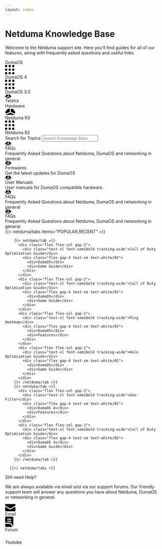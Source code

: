 ```yaml
---
layout: index
---
```


<!-- markdownlint-disable-next-line MD041 -->
<div class="py-16 container mx-auto max-w-screen-sm text-center">
  <h1 class="text-5xl tracking-wide">Netduma Knowledge Base</h1>
  <p class="text-text-secondary">Welcome to the Netduma support site. Here you'll find guides for all of our features, along with frequently asked questions and useful links.</p>
</div>

<div class="flex flex-col lg:flex-row gap-16 justify-center py-16">
  <div class="flex flex-col gap-8 items-center">
    <div class="text-2xl font-semibold tracking-wide">DumaOS</div>
    <div class="flex flex-row gap-16">
      <a class="flex flex-col gap-6 min-w-24 items-center text-text-secondary hover:text-text-primary no-underline transition-colors cursor-pointer">
        <svg width="30" height="31" viewBox="0 0 30 31" xmlns="http://www.w3.org/2000/svg" class="stroke-0 fill-current size-9"><path d="M6.66667 0.5L0 0.5L4.26685e-07 7.16667L6.66667 7.16667L6.66667 0.5ZM18.3333 0.499999L11.6667 0.499999L11.6667 7.16667L18.3333 7.16667L18.3333 0.499999ZM30 0.499998L23.3333 0.499999L23.3333 7.16667L30 7.16666L30 0.499998ZM6.66667 12.1667L7.46696e-07 12.1667L1.17338e-06 18.8333L6.66667 18.8333L6.66667 12.1667ZM18.3333 12.1833L11.6667 12.1833L11.6667 18.85L18.3333 18.85L18.3333 12.1833ZM30 12.1667L23.3333 12.1667L23.3333 18.8333L30 18.8333L30 12.1667ZM6.66667 23.8333L1.49339e-06 23.8333L1.92008e-06 30.5L6.66667 30.5L6.66667 23.8333ZM18.3333 23.8333L11.6667 23.8333L11.6667 30.5L18.3333 30.5L18.3333 23.8333ZM30 23.8333L23.3333 23.8333L23.3333 30.5L30 30.5L30 23.8333Z"/></svg>
        <div>DumaOS 4</div>
      </a>
      <a class="flex flex-col gap-6 min-w-24 items-center text-text-secondary hover:text-text-primary no-underline transition-colors cursor-pointer">
        <svg width="30" height="31" viewBox="0 0 30 31" xmlns="http://www.w3.org/2000/svg" class="stroke-0 fill-current size-9"><path d="M6.66667 0.5L0 0.5L4.26685e-07 7.16667L6.66667 7.16667L6.66667 0.5ZM18.3333 0.499999L11.6667 0.499999L11.6667 7.16667L18.3333 7.16667L18.3333 0.499999ZM30 0.499998L23.3333 0.499999L23.3333 7.16667L30 7.16666L30 0.499998ZM6.66667 12.1667L7.46696e-07 12.1667L1.17338e-06 18.8333L6.66667 18.8333L6.66667 12.1667ZM18.3333 12.1833L11.6667 12.1833L11.6667 18.85L18.3333 18.85L18.3333 12.1833ZM30 12.1667L23.3333 12.1667L23.3333 18.8333L30 18.8333L30 12.1667ZM6.66667 23.8333L1.49339e-06 23.8333L1.92008e-06 30.5L6.66667 30.5L6.66667 23.8333ZM18.3333 23.8333L11.6667 23.8333L11.6667 30.5L18.3333 30.5L18.3333 23.8333ZM30 23.8333L23.3333 23.8333L23.3333 30.5L30 30.5L30 23.8333Z"/></svg>
        <div>DumaOS 3.0</div>
      </a>
      <a class="flex flex-col gap-6 min-w-24 items-center text-text-secondary hover:text-text-primary no-underline transition-colors cursor-pointer">
        <svg xmlns="http://www.w3.org/2000/svg" width="20" height="12.8" viewBox="0 0 20 12.8" class="stroke-0 fill-current size-9"><polygon points="10 8.024 2.075 11.875 3 12.8 10 11.8 17 12.8 17.925 11.875 10 8.024"></polygon><polygon points="11 6.286 18.707 10.032 20 6.8 15 .8 11 0 11 6.286"></polygon><polygon points="9 6.286 9 0 5 .8 0 6.8 1.293 10.032 9 6.286"></polygon></svg>
        <div>Telstra</div>
      </a>
    </div>
  </div>
  <div class="border-r border-white/20"></div>
  <div class="flex flex-col gap-8 items-center">
    <div class="text-2xl font-semibold tracking-wide">Hardware</div>
    <div class="flex flex-row gap-16">
      <a class="flex flex-col gap-6 min-w-24 items-center text-text-secondary hover:text-text-primary no-underline transition-colors cursor-pointer">
        <svg xmlns="http://www.w3.org/2000/svg" width="34" height="22" viewBox="0 0 34 22" class="stroke-0 fill-current size-9"><path d="M17.0002 13.8732L3.79183 20.2932L5.3335 21.8332L17.0002 20.1665L28.6668 21.8332L30.2085 20.2915L17.0002 13.8732Z"/><path d="M18.6668 10.9763L31.5118 17.2197L33.6668 11.833L25.3335 1.833L18.6668 0.499663L18.6668 10.9763Z"/><path d="M15.3335 10.9763L15.3335 0.499663L8.66683 1.833L0.333497 11.833L2.4885 17.2197L15.3335 10.9763Z"/></svg>
        <div>Netduma R3</div>
      </a>
      <a class="flex flex-col gap-6 min-w-24 items-center text-text-secondary hover:text-text-primary no-underline transition-colors cursor-pointer">
        <svg width="30" height="31" viewBox="0 0 30 31" xmlns="http://www.w3.org/2000/svg" class="stroke-0 fill-current size-9"><path d="M6.66667 0.5L0 0.5L4.26685e-07 7.16667L6.66667 7.16667L6.66667 0.5ZM18.3333 0.499999L11.6667 0.499999L11.6667 7.16667L18.3333 7.16667L18.3333 0.499999ZM30 0.499998L23.3333 0.499999L23.3333 7.16667L30 7.16666L30 0.499998ZM6.66667 12.1667L7.46696e-07 12.1667L1.17338e-06 18.8333L6.66667 18.8333L6.66667 12.1667ZM18.3333 12.1833L11.6667 12.1833L11.6667 18.85L18.3333 18.85L18.3333 12.1833ZM30 12.1667L23.3333 12.1667L23.3333 18.8333L30 18.8333L30 12.1667ZM6.66667 23.8333L1.49339e-06 23.8333L1.92008e-06 30.5L6.66667 30.5L6.66667 23.8333ZM18.3333 23.8333L11.6667 23.8333L11.6667 30.5L18.3333 30.5L18.3333 23.8333ZM30 23.8333L23.3333 23.8333L23.3333 30.5L30 30.5L30 23.8333Z"/></svg>
        <div>Netduma R2</div>
      </a>
    </div>
  </div>
</div>

<div class="text-center flex flex-col items-center gap-4 py-16">
  <label for="search" class="text-2xl font-semibold tracking-wide">Search for Topics</label>
 <input class="max-w-xl w-full rounded-md grow py-2 px-3 shadow-sm focus:outline-none" placeholder="Search Knowledge Base" type="text" name="search"/>
</div>

<div class="flex flex-col-reverse md:flex-row gap-8">
  <div class="grid grid-cols-1 lg:grid-cols-6 grid-flow-row gap-6 grow basis-2/3">
    <div class="lg:col-span-2 flex flex-col gap-2 rounded-lg bg-background-paper p-6">
      <svg xmlns="http://www.w3.org/2000/svg" width="20" height="12.8" viewBox="0 0 20 12.8" class="stroke-0 fill-current size-9"><polygon points="10 8.024 2.075 11.875 3 12.8 10 11.8 17 12.8 17.925 11.875 10 8.024"></polygon><polygon points="11 6.286 18.707 10.032 20 6.8 15 .8 11 0 11 6.286"></polygon><polygon points="9 6.286 9 0 5 .8 0 6.8 1.293 10.032 9 6.286"></polygon></svg>
      <div class="text-xl font-semibold tracking-wide">FAQs</div>
      <div class="text-text-secondary">Frequently Asked Questions about Netduma, DumaOS and networking in general</div>
    </div>
    <div class="lg:col-span-2 flex flex-col gap-2 rounded-lg bg-background-paper p-6">
      <svg xmlns="http://www.w3.org/2000/svg" width="20" height="12.8" viewBox="0 0 20 12.8" class="stroke-0 fill-current size-9"><polygon points="10 8.024 2.075 11.875 3 12.8 10 11.8 17 12.8 17.925 11.875 10 8.024"></polygon><polygon points="11 6.286 18.707 10.032 20 6.8 15 .8 11 0 11 6.286"></polygon><polygon points="9 6.286 9 0 5 .8 0 6.8 1.293 10.032 9 6.286"></polygon></svg>
      <div class="text-xl font-semibold tracking-wide">Firmwares</div>
      <div class="text-text-secondary">Get the latest updates for DumaOS</div>
    </div>
    <div class="lg:col-span-2 flex flex-col gap-2 rounded-lg bg-background-paper p-6">
      <svg xmlns="http://www.w3.org/2000/svg" width="20" height="12.8" viewBox="0 0 20 12.8" class="stroke-0 fill-current size-9"><polygon points="10 8.024 2.075 11.875 3 12.8 10 11.8 17 12.8 17.925 11.875 10 8.024"></polygon><polygon points="11 6.286 18.707 10.032 20 6.8 15 .8 11 0 11 6.286"></polygon><polygon points="9 6.286 9 0 5 .8 0 6.8 1.293 10.032 9 6.286"></polygon></svg>
      <div class="text-xl font-semibold tracking-wide">User Manuals</div>
      <div class="text-text-secondary">User manuals for DumaOS compatible hardware.</div>
    </div>
    <div class="lg:col-span-3 flex flex-col gap-2 rounded-lg bg-background-paper p-6">
      <svg xmlns="http://www.w3.org/2000/svg" width="20" height="12.8" viewBox="0 0 20 12.8" class="stroke-0 fill-current size-9"><polygon points="10 8.024 2.075 11.875 3 12.8 10 11.8 17 12.8 17.925 11.875 10 8.024"></polygon><polygon points="11 6.286 18.707 10.032 20 6.8 15 .8 11 0 11 6.286"></polygon><polygon points="9 6.286 9 0 5 .8 0 6.8 1.293 10.032 9 6.286"></polygon></svg>
      <div class="text-xl font-semibold tracking-wide">FAQs</div>
      <div class="text-text-secondary">Frequently Asked Questions about Netduma, DumaOS and networking in general</div>
    </div>
    <div class="lg:col-span-3 flex flex-col gap-2 rounded-lg bg-background-paper p-6">
      <svg xmlns="http://www.w3.org/2000/svg" width="20" height="12.8" viewBox="0 0 20 12.8" class="stroke-0 fill-current size-9"><polygon points="10 8.024 2.075 11.875 3 12.8 10 11.8 17 12.8 17.925 11.875 10 8.024"></polygon><polygon points="11 6.286 18.707 10.032 20 6.8 15 .8 11 0 11 6.286"></polygon><polygon points="9 6.286 9 0 5 .8 0 6.8 1.293 10.032 9 6.286"></polygon></svg>
      <div class="text-xl font-semibold tracking-wide">FAQs</div>
      <div class="text-text-secondary">Frequently Asked Questions about Netduma, DumaOS and networking in general</div>
    </div>
  </div>

  <div class="basis-1/3">
      {{< netduma/tabs items="POPULAR,RECENT" >}}

        {{< netduma/tab >}}  
          <div class="flex flex-col gap-2">
            <div class="text-xl font-semibold tracking-wide">Call of Duty Optimisation Guide</div>
            <div class="flex gap-4 text-sm text-white/65">
              <div>DumaOS</div>
              <div>Game Guide</div>
            </div>
          </div>
          <div class="flex flex-col gap-2">
            <div class="text-xl font-semibold tracking-wide">Call of Duty Optimisation Guide</div>
            <div class="flex gap-4 text-sm text-white/65">
              <div>DumaOS</div>
              <div>Game Guide</div>
            </div>
          </div>
          <div class="flex flex-col gap-2">
            <div class="text-xl font-semibold tracking-wide">Ping Heatmap</div>
            <div class="flex gap-4 text-sm text-white/65">
              <div>DumaOS</div>
              <div>Features</div>
            </div>
          </div>
          <div class="flex flex-col gap-2">
            <div class="text-xl font-semibold tracking-wide">Halo Optimisation Guide</div>
            <div class="flex gap-4 text-sm text-white/65">
              <div>DumaOS</div>
              <div>Game Guide</div>
            </div>
          </div>
        {{< /netduma/tab >}}
        {{< netduma/tab >}}
          <div class="flex flex-col gap-2">
            <div class="text-xl font-semibold tracking-wide">Geo-Filter</div>
            <div class="flex gap-4 text-sm text-white/65">
              <div>DumaOS 4</div>
              <div>Features</div>
            </div>
          </div>
          <div class="flex flex-col gap-2">
            <div class="text-xl font-semibold tracking-wide">Call of Duty Optimisation Guide</div>
            <div class="flex gap-4 text-sm text-white/65">
              <div>DumaOS 4</div>
              <div>Game Guide</div>
            </div>
          </div>
        {{< /netduma/tab >}}

      {{</ netduma/tabs >}}
  </div>
</div>

<div class="py-16 container mx-auto max-w-screen-sm text-center">
  <div class="text-2xl font-semibold tracking-wide">Still need Help?</div>
  <p class="text-text-secondary">We are always available via email and via our support forums. Our friendly support team will answer any questions you have about Netduma, DumaOS or networking in general.</p>
  <div class="flex flex-row gap-16 justify-center py-8">
    <a class="flex flex-col gap-6 min-w-24 items-center text-text-secondary hover:text-text-primary no-underline transition-colors cursor-pointer">
      <svg width="34" height="24" viewBox="0 0 34 24" xmlns="http://www.w3.org/2000/svg" class="stroke-0 fill-current size-9"><path d="M15.2852 17.6384L0.333497 8.66671L0.333498 23.6667L33.6668 23.6667L33.6668 8.66671L18.7152 17.6384C17.6602 18.2717 16.3402 18.2717 15.2852 17.6384Z"/><path d="M18.7152 14.305L33.6668 5.33337L33.6668 0.333372L0.333496 0.333374L0.333496 5.33337L15.2852 14.305C16.3402 14.9384 17.6602 14.9384 18.7152 14.305Z"/></svg>
      <div>Email</div>
    </a>
    <a class="flex flex-col gap-6 min-w-24 items-center text-text-secondary hover:text-text-primary no-underline transition-colors cursor-pointer">
      <svg width="27" height="34" viewBox="0 0 27 34" xmlns="http://www.w3.org/2000/svg" class="stroke-0 fill-current size-9"><path d="M6.83317 17L20.1665 17L20.1665 13.6667L6.83317 13.6667L6.83317 17ZM6.83317 10.3334L20.1665 10.3334L20.1665 7.00004L6.83317 7.00004L6.83317 10.3334ZM26.7498 31.125L19.9998 22.3334C19.5276 21.6945 18.9443 21.2014 18.2498 20.8542C17.5554 20.507 16.8054 20.3334 15.9998 20.3334L0.166505 20.3334L0.166504 3.66671C0.166504 2.75004 0.492893 1.96532 1.14567 1.31254C1.79845 0.659763 2.58317 0.333374 3.49984 0.333374L23.4998 0.333373C24.4165 0.333372 25.2012 0.659761 25.854 1.31254C26.5068 1.96532 26.8332 2.75004 26.8332 3.66671L26.8332 30.3334C26.8332 30.4723 26.8262 30.6042 26.8123 30.7292C26.7984 30.8542 26.7776 30.9862 26.7498 31.125ZM3.49984 33.6667C2.58317 33.6667 1.79845 33.3403 1.14567 32.6875C0.492895 32.0348 0.166506 31.25 0.166506 30.3334L0.166505 23.6667L15.9998 23.6667C16.2776 23.6667 16.5346 23.7292 16.7707 23.8542C17.0068 23.9792 17.2082 24.1528 17.3748 24.375L24.3748 33.5417C24.236 33.5973 24.0901 33.632 23.9373 33.6459C23.7846 33.6598 23.6387 33.6667 23.4998 33.6667L3.49984 33.6667Z"/></svg>
      <div>Forum</div>
    </a>
    <a class="flex flex-col gap-6 min-w-24 items-center text-text-secondary hover:text-text-primary no-underline transition-colors cursor-pointer">
      <svg width="35" height="24" viewBox="0 0 35 24" fill="none" xmlns="http://www.w3.org/2000/svg" class="stroke-0 fill-current size-9"><path d="M33.4699 3.97638C33.0873 2.54251 31.9566 1.41348 30.5229 1.02961C27.9244 0.333372 17.5002 0.333373 17.5002 0.333373C17.5002 0.333373 7.07592 0.333374 4.47744 1.02961C3.04372 1.41348 1.91304 2.54251 1.53047 3.97638C0.833496 6.57692 0.833497 12 0.833497 12C0.833497 12 0.833497 17.4232 1.53047 20.0237C1.91304 21.4576 3.04372 22.5866 4.47744 22.9705C7.07782 23.6667 17.5002 23.6667 17.5002 23.6667C17.5002 23.6667 27.9244 23.6667 30.5229 22.9705C31.9566 22.5866 33.0873 21.4576 33.4699 20.0237C34.1668 17.425 34.1668 12 34.1668 12C34.1668 12 34.1668 6.57692 33.4699 3.97638ZM14.0911 16.9245L14.0911 7.07558L22.8032 12L14.0911 16.9245Z"></svg>
      <div>Youtube</div>
    </a>
  </div>
</div>
